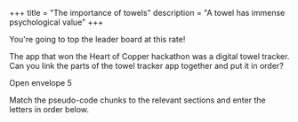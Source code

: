 +++
title = "The importance of towels"
description = "A towel has immense psychological value"
+++

You're going to top the leader board at this rate!

The app that won the Heart of Copper hackathon was a digital towel tracker. 
Can you link the parts of the towel tracker app together and put it in order?

Open envelope 5

Match the pseudo-code chunks to the relevant sections and enter the letters in order below.